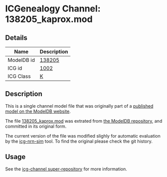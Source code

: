 # ICGenealogy Channel: 138205\_kaprox.mod

## Details

Name | Description
---- | -----------
ModelDB id | [138205](http://senselab.med.yale.edu/ModelDB/ShowModel.cshtml?model=138205)
ICG id | [1002](http://icg.neurotheory.ox.ac.uk/channels/1/1002)
ICG Class | [K](http://icg.neurotheory.ox.ac.uk/channels/1)

## Description

This is a single channel model file that was originally part of a [published model on the ModelDB website](http://senselab.med.yale.edu/mModelDB/ShowModel.cshtml?model=138205).


The file [138205\_kaprox.mod](138205_kaprox.mod) was extrated from [the ModelDB repository](http://senselab.med.yale.edu/ModelDB/ShowModel.cshtml?model=138205), and committed in its original form.

The current version of the file was modified slighly for automatic evaluation by the [icg-nrn-sim](https://github.com/icgenealogy/icg-nrn-sim) tool. To find the original please check the git history.


## Usage

See the [icg-channel super-repository](https://github.com/icgenealogy/icg-channels) for more information.